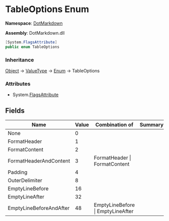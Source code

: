 # TableOptions Enum

**Namespace**: [DotMarkdown](../README.md)

**Assembly**: DotMarkdown\.dll

```csharp
[System.FlagsAttribute]
public enum TableOptions
```

### Inheritance

[Object](https://docs.microsoft.com/en-us/dotnet/api/system.object) &#x2192; [ValueType](https://docs.microsoft.com/en-us/dotnet/api/system.valuetype) &#x2192; [Enum](https://docs.microsoft.com/en-us/dotnet/api/system.enum) &#x2192; TableOptions

### Attributes

* System\.[FlagsAttribute](https://docs.microsoft.com/en-us/dotnet/api/system.flagsattribute)

## Fields

| Name | Value | Combination of | Summary |
| ---- | ----- | -------------- | ------- |
| None | 0 | |
| FormatHeader | 1 | |
| FormatContent | 2 | |
| FormatHeaderAndContent | 3 | FormatHeader \| FormatContent |
| Padding | 4 | |
| OuterDelimiter | 8 | |
| EmptyLineBefore | 16 | |
| EmptyLineAfter | 32 | |
| EmptyLineBeforeAndAfter | 48 | EmptyLineBefore \| EmptyLineAfter |

